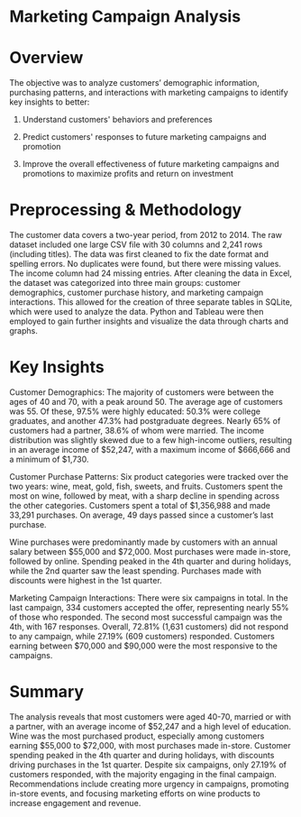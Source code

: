 # Marketing Campaign Analysis


# Overview
The objective was to analyze customers’ demographic information, purchasing patterns, and interactions with marketing campaigns to identify key insights to better:

1. Understand customers' behaviors and preferences
   
2. Predict customers' responses to future marketing campaigns and promotion
   
3. Improve the overall effectiveness of future marketing campaigns and promotions to maximize profits and return on investment

# Preprocessing & Methodology
The customer data covers a two-year period, from 2012 to 2014. The raw dataset included one large CSV file with 30 columns and 2,241 rows (including titles). The data was first cleaned to fix the date format and spelling errors. No duplicates were found, but there were missing values. The income column had 24 missing entries. After cleaning the data in Excel, the dataset was categorized into three main groups: customer demographics, customer purchase history, and marketing campaign interactions. This allowed for the creation of three separate tables in SQLite, which were used to analyze the data. Python and Tableau were then employed to gain further insights and visualize the data through charts and graphs.

# Key Insights
Customer Demographics:
The majority of customers were between the ages of 40 and 70, with a peak around 50. The average age of customers was 55. Of these, 97.5% were highly educated: 50.3% were college graduates, and another 47.3% had postgraduate degrees. Nearly 65% of customers had a partner, 38.6% of whom were married. The income distribution was slightly skewed due to a few high-income outliers, resulting in an average income of $52,247, with a maximum income of $666,666 and a minimum of $1,730.

Customer Purchase Patterns:
Six product categories were tracked over the two years: wine, meat, gold, fish, sweets, and fruits. Customers spent the most on wine, followed by meat, with a sharp decline in spending across the other categories. Customers spent a total of $1,356,988 and made 33,291 purchases. On average, 49 days passed since a customer’s last purchase.

Wine purchases were predominantly made by customers with an annual salary between $55,000 and $72,000. Most purchases were made in-store, followed by online. Spending peaked in the 4th quarter and during holidays, while the 2nd quarter saw the least spending. Purchases made with discounts were highest in the 1st quarter.

Marketing Campaign Interactions:
There were six campaigns in total. In the last campaign, 334 customers accepted the offer, representing nearly 55% of those who responded. The second most successful campaign was the 4th, with 167 responses. Overall, 72.81% (1,631 customers) did not respond to any campaign, while 27.19% (609 customers) responded. Customers earning between $70,000 and $90,000 were the most responsive to the campaigns.

# Summary
The analysis reveals that most customers were aged 40-70, married or with a partner, with an average income of $52,247 and a high level of education. Wine was the most purchased product, especially among customers earning $55,000 to $72,000, with most purchases made in-store. Customer spending peaked in the 4th quarter and during holidays, with discounts driving purchases in the 1st quarter. Despite six campaigns, only 27.19% of customers responded, with the majority engaging in the final campaign. Recommendations include creating more urgency in campaigns, promoting in-store events, and focusing marketing efforts on wine products to increase engagement and revenue.






